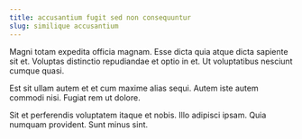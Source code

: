 ```yaml
---
title: accusantium fugit sed non consequuntur
slug: similique accusantium
---
```


Magni totam expedita officia magnam. Esse dicta quia atque dicta sapiente sit et. Voluptas distinctio repudiandae et optio in et. Ut voluptatibus nesciunt cumque quasi.

Est sit ullam autem et et cum maxime alias sequi. Autem iste autem commodi nisi. Fugiat rem ut dolore.

Sit et perferendis voluptatem itaque et nobis. Illo adipisci ipsam. Quia numquam provident. Sunt minus sint.
